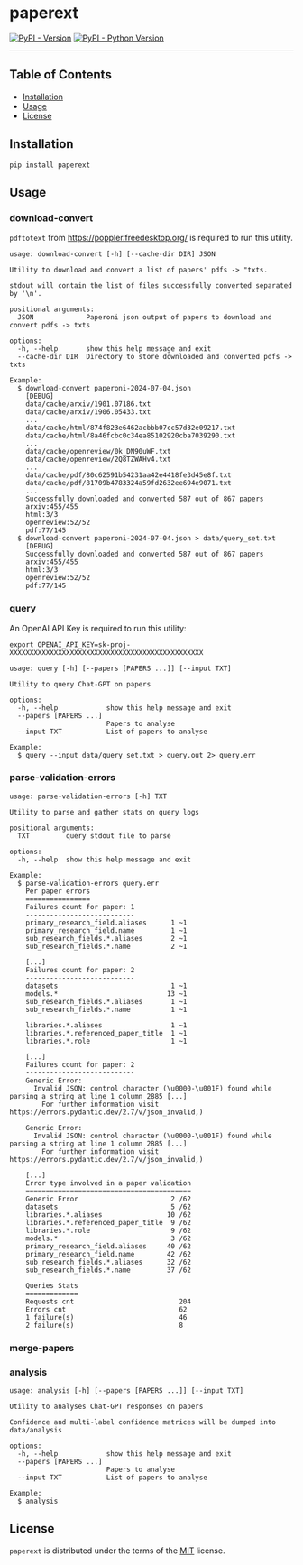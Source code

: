 # paperext

[![PyPI - Version](https://img.shields.io/pypi/v/paperext.svg)](https://pypi.org/project/paperext)
[![PyPI - Python Version](https://img.shields.io/pypi/pyversions/paperext.svg)](https://pypi.org/project/paperext)

-----

## Table of Contents

- [Installation](#installation)
- [Usage](#usage)
- [License](#license)

## Installation

```console
pip install paperext
```

## Usage

### download-convert

`pdftotext` from https://poppler.freedesktop.org/ is required to run this utility.

```console
usage: download-convert [-h] [--cache-dir DIR] JSON

Utility to download and convert a list of papers' pdfs -> "txts.

stdout will contain the list of files successfully converted separated by '\n'.

positional arguments:
  JSON             Paperoni json output of papers to download and convert pdfs -> txts

options:
  -h, --help       show this help message and exit
  --cache-dir DIR  Directory to store downloaded and converted pdfs -> txts

Example:
  $ download-convert paperoni-2024-07-04.json
    [DEBUG]
    data/cache/arxiv/1901.07186.txt
    data/cache/arxiv/1906.05433.txt
    ...
    data/cache/html/874f823e6462acbbb07cc57d32e09217.txt
    data/cache/html/8a46fcbc0c34ea85102920cba7039290.txt
    ...
    data/cache/openreview/0k_DN90uWF.txt
    data/cache/openreview/2Q8TZWAHv4.txt
    ...
    data/cache/pdf/80c62591b54231aa42e4418fe3d45e8f.txt
    data/cache/pdf/81709b4783324a59fd2632ee694e9071.txt
    ...
    Successfully downloaded and converted 587 out of 867 papers
    arxiv:455/455
    html:3/3
    openreview:52/52
    pdf:77/145
  $ download-convert paperoni-2024-07-04.json > data/query_set.txt
    [DEBUG]
    Successfully downloaded and converted 587 out of 867 papers
    arxiv:455/455
    html:3/3
    openreview:52/52
    pdf:77/145
```

### query

An OpenAI API Key is required to run this utility:

```console
export OPENAI_API_KEY=sk-proj-XXXXXXXXXXXXXXXXXXXXXXXXXXXXXXXXXXXXXXXXXXXXXXXX
```

```console
usage: query [-h] [--papers [PAPERS ...]] [--input TXT]

Utility to query Chat-GPT on papers

options:
  -h, --help            show this help message and exit
  --papers [PAPERS ...]
                        Papers to analyse
  --input TXT           List of papers to analyse

Example:
  $ query --input data/query_set.txt > query.out 2> query.err
```

### parse-validation-errors

```console
usage: parse-validation-errors [-h] TXT

Utility to parse and gather stats on query logs

positional arguments:
  TXT         query stdout file to parse

options:
  -h, --help  show this help message and exit

Example:
  $ parse-validation-errors query.err
    Per paper errors
    ================
    Failures count for paper: 1
    ---------------------------
    primary_research_field.aliases      1 ~1
    primary_research_field.name         1 ~1
    sub_research_fields.*.aliases       2 ~1
    sub_research_fields.*.name          2 ~1

    [...]
    Failures count for paper: 2
    ---------------------------
    datasets                            1 ~1
    models.*                           13 ~1
    sub_research_fields.*.aliases       1 ~1
    sub_research_fields.*.name          1 ~1

    libraries.*.aliases                 1 ~1
    libraries.*.referenced_paper_title  1 ~1
    libraries.*.role                    1 ~1

    [...]
    Failures count for paper: 2
    ---------------------------
    Generic Error: 
      Invalid JSON: control character (\u0000-\u001F) found while parsing a string at line 1 column 2885 [...]
        For further information visit https://errors.pydantic.dev/2.7/v/json_invalid,)

    Generic Error: 
      Invalid JSON: control character (\u0000-\u001F) found while parsing a string at line 1 column 2885 [...]
        For further information visit https://errors.pydantic.dev/2.7/v/json_invalid,)

    [...]
    Error type involved in a paper validation
    =========================================
    Generic Error                       2 /62
    datasets                            5 /62
    libraries.*.aliases                10 /62
    libraries.*.referenced_paper_title  9 /62
    libraries.*.role                    9 /62
    models.*                            3 /62
    primary_research_field.aliases     40 /62
    primary_research_field.name        42 /62
    sub_research_fields.*.aliases      32 /62
    sub_research_fields.*.name         37 /62

    Queries Stats
    =============
    Requests cnt                          204
    Errors cnt                            62
    1 failure(s)                          46
    2 failure(s)                          8
```

### merge-papers

### analysis

```console
usage: analysis [-h] [--papers [PAPERS ...]] [--input TXT]

Utility to analyses Chat-GPT responses on papers

Confidence and multi-label confidence matrices will be dumped into data/analysis

options:
  -h, --help            show this help message and exit
  --papers [PAPERS ...]
                        Papers to analyse
  --input TXT           List of papers to analyse

Example:
  $ analysis
```

## License

`paperext` is distributed under the terms of the [MIT](https://spdx.org/licenses/MIT.html) license.

